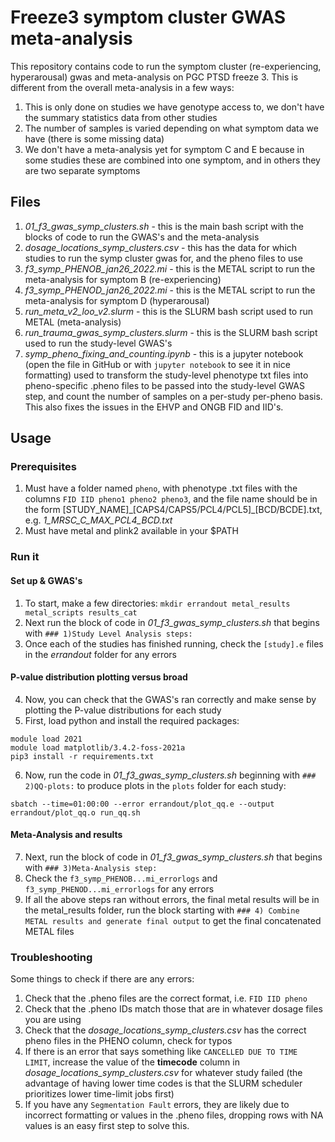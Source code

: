 # Freeze3 symptom cluster GWAS meta-analysis
This repository contains code to run the symptom cluster (re-experiencing, hyperarousal) gwas and meta-analysis on PGC PTSD freeze 3. This is different from the overall meta-analysis in a few ways:
1. This is only done on studies we have genotype access to, we don't have the summary statistics data from other studies
2. The number of samples is varied depending on what symptom data we have (there is some missing data)
3. We don't have a meta-analysis yet for symptom C and E because in some studies these are combined into one symptom, and in others they are two separate symptoms

## Files
1. *01_f3_gwas_symp_clusters.sh* - this is the main bash script with the blocks of code to run the GWAS's and the meta-analysis
2. *dosage_locations_symp_clusters.csv* - this has the data for which studies to run the symp cluster gwas for, and the pheno files to use
3. *f3_symp_PHENOB_jan26_2022.mi* - this is the METAL script to run the meta-analysis for symptom B (re-experiencing)
4. *f3_symp_PHENOD_jan26_2022.mi* - this is the METAL script to run the meta-analysis for symptom D (hyperarousal)
5. *run_meta_v2_loo_v2.slurm* - this is the SLURM bash script used to run METAL (meta-analysis)
6. *run_trauma_gwas_symp_clusters.slurm* - this is the SLURM bash script used to run the study-level GWAS's
7. *symp_pheno_fixing_and_counting.ipynb* - this is a jupyter notebook (open the file in GitHub or with `jupyter notebook` to see it in nice formatting) used to transform the study-level phenotype txt files into pheno-specific .pheno files to be passed into the study-level GWAS step, and count the number of samples on a per-study per-pheno basis. This also fixes the issues in the EHVP and ONGB FID and IID's.

## Usage
### Prerequisites
1. Must have a folder named `pheno`, with phenotype .txt files with the columns `FID IID pheno1 pheno2 pheno3`, and the file name should be in the form [STUDY_NAME]\_[CAPS4/CAPS5/PCL4/PCL5]\_[BCD/BCDE].txt, e.g. *1_MRSC_C_MAX_PCL4_BCD.txt*
2. Must have metal and plink2 available in your $PATH

### Run it
#### Set up & GWAS's
1. To start, make a few directories: `mkdir errandout metal_results metal_scripts results_cat`
2. Next run the block of code in *01_f3_gwas_symp_clusters.sh* that begins with `### 1)Study Level Analysis steps:`
3. Once each of the studies has finished running, check the `[study].e` files in the *errandout* folder for any errors

#### P-value distribution plotting versus broad
4. Now, you can check that the GWAS's ran correctly and make sense by plotting the P-value distributions for each study
5. First, load python and install the required packages:
```
module load 2021
module load matplotlib/3.4.2-foss-2021a
pip3 install -r requirements.txt
```

6. Now, run the code in *01_f3_gwas_symp_clusters.sh* beginning with `### 2)QQ-plots:` to produce plots in the `plots` folder for each study:
```
sbatch --time=01:00:00 --error errandout/plot_qq.e --output errandout/plot_qq.o run_qq.sh
```

#### Meta-Analysis and results
7. Next, run the block of code in *01_f3_gwas_symp_clusters.sh* that begins with `### 3)Meta-Analysis step:`
8. Check the `f3_symp_PHENOB...mi_errorlogs` and `f3_symp_PHENOD...mi_errorlogs` for any errors
9. If all the above steps ran without errors, the final metal results will be in the metal_results folder, run the block starting with `### 4) Combine METAL results and generate final output` to get the final concatenated METAL files

### Troubleshooting
Some things to check if there are any errors:
1. Check that the .pheno files are the correct format, i.e. `FID IID pheno`
2. Check that the .pheno IDs match those that are in whatever dosage files you are using
3. Check that the *dosage_locations_symp_clusters.csv* has the correct pheno files in the PHENO column, check for typos
4. If there is an error that says something like `CANCELLED DUE TO TIME LIMIT`, increase the value of the **timecode** column in *dosage_locations_symp_clusters.csv* for whatever study failed (the advantage of having lower time codes is that the SLURM scheduler prioritizes lower time-limit jobs first)
5. If you have any `Segmentation Fault` errors, they are likely due to incorrect formatting or values in the .pheno files, dropping rows with NA values is an easy first step to solve this.
